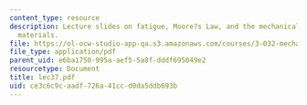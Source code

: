 ```yaml
---
content_type: resource
description: Lecture slides on fatigue, Moore?s Law, and the mechanical behavior of
  materials.
file: https://ol-ocw-studio-app-qa.s3.amazonaws.com/courses/3-032-mechanical-behavior-of-materials-fall-2007/ce3c6c9caadf726a41ccd0da5ddb693b_lec37.pdf
file_type: application/pdf
parent_uid: e6ba1750-995a-aef5-5a8f-dddf695049e2
resourcetype: Document
title: lec37.pdf
uid: ce3c6c9c-aadf-726a-41cc-d0da5ddb693b
---
```

